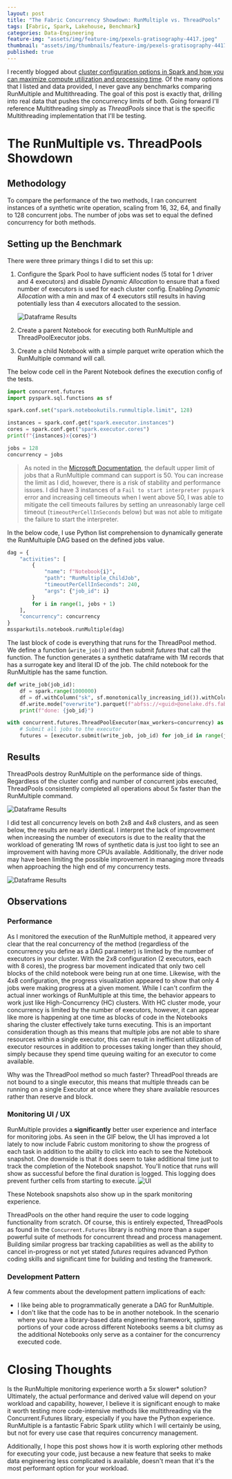 ```yaml
---
layout: post
title: "The Fabric Concurrency Showdown: RunMultiple vs. ThreadPools"
tags: [Fabric, Spark, Lakehouse, Benchmark]
categories: Data-Engineering
feature-img: "assets/img/feature-img/pexels-gratisography-4417.jpeg"
thumbnail: "assets/img/thumbnails/feature-img/pexels-gratisography-4417.jpeg"
published: true
---
```


I recently blogged about [cluster configuration options in Spark and how you can maximize compute utilization and processing time](https://milescole.dev/optimization/2024/02/19/Unlocking-Parallel-Processing-Power.html). Of the many options that I listed and data provided, I never gave any benchmarks comparing RunMultiple and Multithreading. The goal of this post is exactly that, drilling into real data that pushes the concurrency limits of both. Going forward I'll reference Multithreading simply as _ThreadPools_ since that is the specific Multithreading implementation that I'll be testing.

# The RunMultiple vs. ThreadPools Showdown
## Methodology
To compare the performance of the two methods, I ran concurrent instances of a synthetic write operation, scaling from 16, 32, 64, and finally to 128 concurrent jobs. The number of jobs was set to equal the defined concurrency for both methods. 

## Setting up the Benchmark
There were three primary things I did to set this up:
1. Configure the Spark Pool to have sufficient nodes (5 total for 1 driver and 4 executors) and disable _Dynamic Allocation_ to ensure that a fixed number of executors is used for each cluster config. Enabling _Dynamic Allocation_ with a min and max of 4 executors still results in having potentially less than 4 executors allocated to the session.

    ![Dataframe Results](/assets/img/posts/RunMultiple-vs-ThreadPools/cluster-config.png)

1. Create a parent Notebook for executing both RunMultiple and ThreadPoolExecutor jobs.
1. Create a child Notebook with a simple parquet write operation which the RunMultiple command will call.

The below code cell in the Parent Notebook defines the execution config of the tests.

```python
import concurrent.futures
import pyspark.sql.functions as sf

spark.conf.set("spark.notebookutils.runmultiple.limit", 128)

instances = spark.conf.get("spark.executor.instances")
cores = spark.conf.get("spark.executor.cores")
print(f"{instances}x{cores}")

jobs = 128
concurrency = jobs
```
> As noted in the [Microsoft Documentation](https://learn.microsoft.com/en-us/fabric/data-engineering/microsoft-spark-utilities#reference-run-multiple-notebooks-in-parallel), the default upper limit of jobs that a RunMultiple command can support is 50. You can increase the limit as I did, however, there is a risk of stability and performance issues. I did have 3 instances of a `Fail to start interpreter pyspark` error and increasing cell timeouts when I went above 50, I was able to mitigate the cell timeouts failures by setting an unreasonably large cell timeout (`timeoutPerCellInSeconds` below) but was not able to mitigate the failure to start the interpreter.

In the below code, I use Python list comprehension to dynamically generate the RunMultuiple DAG based on the defined jobs value.
```python
dag = {
    "activities": [
        {
            "name": f"Notebook{i}",
            "path": "RunMultiple_ChildJob",
            "timeoutPerCellInSeconds": 240,
            "args": {"job_id": i}
        }
        for i in range(1, jobs + 1)
    ],
    "concurrency": concurrency
}
mssparkutils.notebook.runMultiple(dag)
```
The last block of code is everything that runs for the ThreadPool method. We define a function (`write_job()`) and then submit _futures_ that call the function. The function generates a synthetic dataframe with 1M records that has a surrogate key and literal ID of the job. The child notebook for the RunMultiple has the same function.
```python
def write_job(job_id):
    df = spark.range(1000000)
    df = df.withColumn("sk", sf.monotonically_increasing_id()).withColumn("instance_id", sf.lit(job_id)).drop("id")
    df.write.mode("overwrite").parquet(f"abfss://<guid>@onelake.dfs.fabric.microsoft.com/<guid>/Files/benchmark/multithreading/{job_id}/")
    print(f"done: {job_id}")

with concurrent.futures.ThreadPoolExecutor(max_workers=concurrency) as executor:
    # Submit all jobs to the executor
    futures = [executor.submit(write_job, job_id) for job_id in range(jobs)]
```

## Results
ThreadPools destroy RunMultiple on the performance side of things. Regardless of the cluster config and number of concurrent jobs executed, ThreadPools consistently completed all operations about 5x faster than the RunMultiple command.

![Dataframe Results](/assets/img/posts/RunMultiple-vs-ThreadPools/method-chart.png)

I did test all concurrency levels on both 2x8 and 4x8 clusters, and as seen below, the results are nearly identical. I interpret the lack of improvement when increasing the number of executors is due to the reality that the workload of generating 1M rows of synthetic data is just too light to see an improvement with having more CPUs available. Additionally, the driver node may have been limiting the possible improvement in managing more threads when approaching the high end of my concurrency tests.

![Dataframe Results](/assets/img/posts/RunMultiple-vs-ThreadPools/cluster-chart.png)

## Observations
### Performance
As I monitored the execution of the RunMultiple method, it appeared very clear that the real concurrency of the method (regardless of the concurrency you define as a DAG parameter) is limited by the number of executors in your cluster. With the 2x8 configuration (2 executors, each with 8 cores), the progress bar movement indicated that only two cell blocks of the child notebook were being run at one time. Likewise, with the 4x8 configuration, the progress visualization appeared to show that only 4 jobs were making progress at a given moment. While I can't confirm the actual inner workings of RunMultiple at this time, the behavior appears to work just like High-Concurrency (HC) clusters. With HC cluster mode, your concurrency is limited by the number of executors, however, it can appear like more is happening at one time as blocks of code in the Notebooks sharing the cluster effectively take turns executing. This is an important consideration though as this means that multiple jobs are not able to share resources within a single executor, this can result in inefficient utilization of executor resources in addition to processes taking longer than they should, simply because they spend time queuing waiting for an executor to come available.

Why was the ThreadPool method so much faster? ThreadPool threads are not bound to a single executor, this means that multiple threads can be running on a single Executor at once where they share available resources rather than reserve and block.

### Monitoring UI / UX
RunMultiple provides a **significantly** better user experience and interface for monitoring jobs. As seen in the GIF below, the UI has improved a lot lately to now include Fabric custom monitoring to show the progress of each task in addition to the ability to click into each to see the Notebook snapshot. One downside is that it does seem to take additional time just to track the completion of the Notebook snapshot. You'll notice that runs will show as successful before the final duration is logged. This logging does prevent further cells from starting to execute.
![UI](/assets/img/posts/RunMultiple-vs-ThreadPools/runMultiple_fast.gif)

These Notebook snapshots also show up in the spark monitoring experience.

ThreadPools on the other hand require the user to code logging functionality from scratch. Of course, this is entirely expected, ThreadPools as found in the `Concurrent.Futures` library is nothing more than a super powerful suite of methods for concurrent thread and process management. Building similar progress bar tracking capabilities as well as the ability to cancel in-progress or not yet stated _futures_ requires advanced Python coding skills and significant time for building and testing the framework.

### Development Pattern
A few comments about the development pattern implications of each:
- I like being able to programmatically generate a DAG for RunMultiple.
- I don't like that the code has to be in another notebook. In the scenario where you have a library-based data engineering framework, spitting portions of your code across different Notebooks seems a bit clumsy as the additional Notebooks only serve as a container for the concurrency executed code.

# Closing Thoughts
Is the RunMultiple monitoring experience worth a 5x slower* solution? Ultimately, the actual performance and derived value will depend on your workload and capability, however, I believe it is significant enough to make it worth testing more code-intensive methods like multithreading via the Concurrent.Futures library, especially if you have the Python experience. RunMultiple is a fantastic Fabric Spark utility which I will certainly be using, but not for every use case that requires concurrency management.

Additionally, I hope this post shows how it is worth exploring other methods for executing your code, just because a new feature that seeks to make data engineering less complicated is available, doesn't mean that it's the most performant option for your workload.